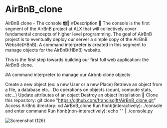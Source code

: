 # AirBnB_clone
AirBnB clone - The console 🆎🚀
#Description 📐
The console is the first segment of the AirBnB project at ALX that will collectively cover fundamental concepts of higher level programming. The goal of AirBnB project is to eventually deploy our server a simple copy of the AirBnB Website(HBnB). A command interpreter is created in this segment to manage objects for the AirBnB(HBnB) website.

This is the first step towards building our first full web application: the AirBnB clone.

#A command interpreter to manage our Airbnb clone objects:

Create a new object (ex: a new User or a new Place)
Retrieve an object from a file, a database etc…
Do operations on objects (count, compute stats, etc…)
Update attributes of an object
Destroy an object
Installation 💾
Clone this repository: git clone "https://github.com/francisgift/AirBnB_clone.git"
Access AirBnb directory: cd AirBnB_clone
Run hbnb(interactively): ./console and enter command
Run hbnb(non-interactively): echo "<command>" | ./console.py


![Screenshot (126)](https://github.com/francisgift/AirBnB_clone/assets/81424888/0281d899-b676-406e-9f9c-990ac29a0e2b)
